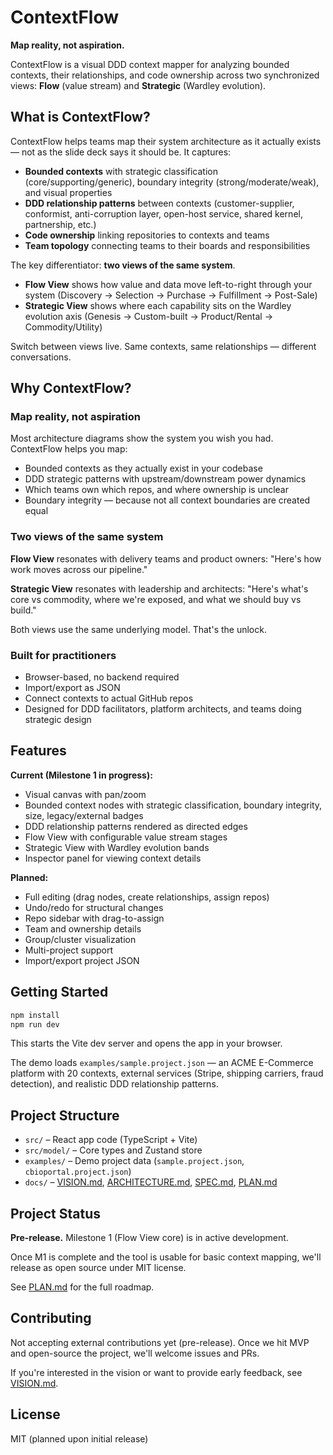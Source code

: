 # ContextFlow

**Map reality, not aspiration.**

ContextFlow is a visual DDD context mapper for analyzing bounded contexts, their relationships, and code ownership across two synchronized views: **Flow** (value stream) and **Strategic** (Wardley evolution).

## What is ContextFlow?

ContextFlow helps teams map their system architecture as it actually exists — not as the slide deck says it should be. It captures:

- **Bounded contexts** with strategic classification (core/supporting/generic), boundary integrity (strong/moderate/weak), and visual properties
- **DDD relationship patterns** between contexts (customer-supplier, conformist, anti-corruption layer, open-host service, shared kernel, partnership, etc.)
- **Code ownership** linking repositories to contexts and teams
- **Team topology** connecting teams to their boards and responsibilities

The key differentiator: **two views of the same system**.

- **Flow View** shows how value and data move left-to-right through your system (Discovery → Selection → Purchase → Fulfillment → Post-Sale)
- **Strategic View** shows where each capability sits on the Wardley evolution axis (Genesis → Custom-built → Product/Rental → Commodity/Utility)

Switch between views live. Same contexts, same relationships — different conversations.

## Why ContextFlow?

### Map reality, not aspiration

Most architecture diagrams show the system you wish you had. ContextFlow helps you map:
- Bounded contexts as they actually exist in your codebase
- DDD strategic patterns with upstream/downstream power dynamics
- Which teams own which repos, and where ownership is unclear
- Boundary integrity — because not all context boundaries are created equal

### Two views of the same system

**Flow View** resonates with delivery teams and product owners: "Here's how work moves across our pipeline."

**Strategic View** resonates with leadership and architects: "Here's what's core vs commodity, where we're exposed, and what we should buy vs build."

Both views use the same underlying model. That's the unlock.

### Built for practitioners

- Browser-based, no backend required
- Import/export as JSON
- Connect contexts to actual GitHub repos
- Designed for DDD facilitators, platform architects, and teams doing strategic design

## Features

**Current (Milestone 1 in progress):**
- Visual canvas with pan/zoom
- Bounded context nodes with strategic classification, boundary integrity, size, legacy/external badges
- DDD relationship patterns rendered as directed edges
- Flow View with configurable value stream stages
- Strategic View with Wardley evolution bands
- Inspector panel for viewing context details

**Planned:**
- Full editing (drag nodes, create relationships, assign repos)
- Undo/redo for structural changes
- Repo sidebar with drag-to-assign
- Team and ownership details
- Group/cluster visualization
- Multi-project support
- Import/export project JSON

## Getting Started

```bash
npm install
npm run dev
```

This starts the Vite dev server and opens the app in your browser.

The demo loads `examples/sample.project.json` — an ACME E-Commerce platform with 20 contexts, external services (Stripe, shipping carriers, fraud detection), and realistic DDD relationship patterns.

## Project Structure

- `src/` – React app code (TypeScript + Vite)
- `src/model/` – Core types and Zustand store
- `examples/` – Demo project data (`sample.project.json`, `cbioportal.project.json`)
- `docs/` – [VISION.md](docs/VISION.md), [ARCHITECTURE.md](docs/ARCHITECTURE.md), [SPEC.md](docs/SPEC.md), [PLAN.md](docs/PLAN.md)

## Project Status

**Pre-release.** Milestone 1 (Flow View core) is in active development.

Once M1 is complete and the tool is usable for basic context mapping, we'll release as open source under MIT license.

See [PLAN.md](docs/PLAN.md) for the full roadmap.

## Contributing

Not accepting external contributions yet (pre-release). Once we hit MVP and open-source the project, we'll welcome issues and PRs.

If you're interested in the vision or want to provide early feedback, see [VISION.md](docs/VISION.md).

## License

MIT (planned upon initial release)
